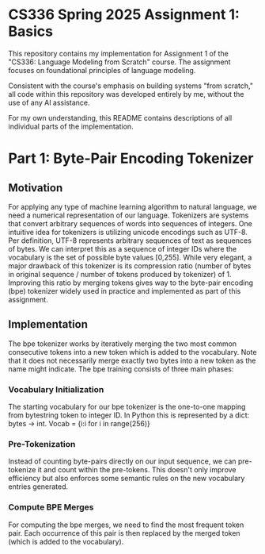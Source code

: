 # CS336 Spring 2025 Assignment 1: Basics

This repository contains my implementation for Assignment 1 of the "CS336: Language Modeling from Scratch" course. The assignment focuses on foundational principles of language modeling.

Consistent with the course's emphasis on building systems "from scratch," all code within this repository was developed entirely by me, without the use of any AI assistance.

For my own understanding, this README contains descriptions of all individual parts of the implementation.

# Part 1: Byte-Pair Encoding Tokenizer

## Motivation
For applying any type of machine learning algorithm to natural language, we need a numerical representation of our language. Tokenizers are systems that convert arbitrary sequences of words into sequences of integers. One intuitive idea for tokenizers is utilizing unicode encodings such as UTF-8. Per definition, UTF-8 represents arbitrary sequences of text as sequences of bytes. We can interpret this as a sequence of integer IDs where the vocabulary is the set of possible byte values [0,255]. While very elegant, a major drawback of this tokenizer is its compression ratio (number of bytes in original sequence / number of tokens produced by tokenizer) of 1. Improving this ratio by merging tokens gives way to the byte-pair encoding (bpe) tokenizer widely used in practice and implemented as part of this assignment.

## Implementation
The bpe tokenizer works by iteratively merging the two most common consecutive tokens into a new token which is added to the vocabulary. Note that it does not necessarily merge exactly two bytes into a new token as the name might indicate. The bpe training consists of three main phases:

### Vocabulary Initialization 
The starting vocabulary for our bpe tokenizer is the one-to-one mapping from bytestring token to integer ID. In Python this is represented by a dict: bytes -> int. Vocab = {i:i for i in range(256)}

### Pre-Tokenization
Instead of counting byte-pairs directly on our input sequence, we can pre-tokenize it and count within the pre-tokens. This doesn't only improve efficiency but also enforces some semantic rules on the new vocabulary entries generated.

### Compute BPE Merges
For computing the bpe merges, we need to find the most frequent token pair. Each occurrence of this pair is then replaced by the merged token (which is added to the vocabulary).
